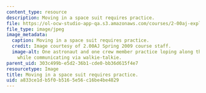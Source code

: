 ```yaml
---
content_type: resource
description: Moving in a space suit requires practice.
file: https://ol-ocw-studio-app-qa.s3.amazonaws.com/courses/2-00aj-exploring-sea-space-earth-fundamentals-of-engineering-design-spring-2009/a833ce1db5f0b5165e56c16be4be4829_3.jpeg
file_type: image/jpeg
image_metadata:
  caption: Moving in a space suit requires practice.
  credit: Image courtesy of 2.00AJ Spring 2009 course staff.
  image-alt: One astronaut and one crew member practice loping along the sidewalk
    while communicating via walkie-talkie.
parent_uid: 303c499b-e5d2-36b1-cde0-bb36d615f4e7
resourcetype: Image
title: Moving in a space suit requires practice.
uid: a833ce1d-b5f0-b516-5e56-c16be4be4829
---
```

